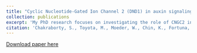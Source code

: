 ```yaml
---
title: "Cyclic Nucleotide-Gated Ion Channel 2 (DND1) in auxin signaling"
collection: publications
excerpt: 'My PhD research focuses on investigating the role of CNGC2 in defense and development. I am also interesting in calcium signaling in plants.'
citation: 'Chakraborty, S., Toyota, M., Moeder, W., Chin, K., Fortuna, A., Champigny, M., ... & Yoshioka, K. (2018). " A novel role for Cyclic Nucleotide-Gated Ion Channel 2 (DND1) in auxin signaling" <i>BioRxiv 1</i>. 1(1).'
---
```

[Download paper here](http://academicpages.github.io/files/BIORXIV-2018-508572v1-Yoshioka.pdf)
